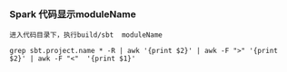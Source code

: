 ### Spark 代码显示moduleName
```
进入代码目录下，执行build/sbt  moduleName

grep sbt.project.name * -R | awk '{print $2}' | awk -F ">" '{print $2}' | awk -F "<"  '{print $1}'
```
